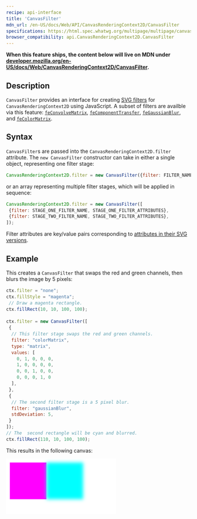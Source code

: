 ```yaml
---
recipe: api-interface
title: 'CanvasFilter'
mdn_url: /en-US/docs/Web/API/CanvasRenderingContext2D/CanvasFilter
specifications: https://html.spec.whatwg.org/multipage/multipage/canvas.html#filters
browser_compatibility: api.CanvasRenderingContext2D.CanvasFilter
---
```



**When this feature ships, the content below will live on MDN under
[developer.mozilla.org/en-US/docs/Web/CanvasRenderingContext2D/CanvasFilter](https://developer.mozilla.org/en-US/docs/Web/CanvasRenderingContext2D/CanvasFilter).**

## Description

`CanvasFilter` provides an interface for creating [SVG filters](https://developer.mozilla.org/en-US/docs/Web/SVG/Element/filter) for `CanvasRenderingContext2D` using JavaScript. A subset of filters are availble via this feature: [`feConvolveMatrix`](https://developer.mozilla.org/en-US/docs/Web/SVG/Element/feConvolveMatrix), [`feComponentTransfer`](https://developer.mozilla.org/en-US/docs/Web/SVG/Element/feComponentTransfer), [`feGaussianBlur`](https://developer.mozilla.org/en-US/docs/Web/SVG/Element/feGaussianBlur), and [`feColorMatrix`](https://developer.mozilla.org/en-US/docs/Web/SVG/Element/feColorMatrix).

## Syntax

`CanvasFilter`s are passed into the `CanvasRenderingContext2D.filter` attribute. The `new CanvasFilter` constructor can take in either a single object, representing one filter stage:

```js
CanvasRenderingContext2D.filter = new CanvasFilter({filter: FILTER_NAME, FILTER_ATTRIBUTES});
```
or an array representing multiple filter stages, which will be applied in sequence:

```js
CanvasRenderingContext2D.filter = new CanvasFilter([
 {filter: STAGE_ONE_FILTER_NAME, STAGE_ONE_FILTER_ATTRIBUTES},
 {filter: STAGE_TWO_FILTER_NAME, STAGE_TWO_FILTER_ATTRIBUTES},
]);
```

Filter attributes are key/value pairs corresponding to [attributes in their SVG versions](https://drafts.fxtf.org/filter-effects/).

## Example

This creates a `CanvasFilter` that swaps the red and green channels, then blurs the image by 5 pixels:

```js
ctx.filter = "none";
ctx.fillStyle = "magenta";
 // Draw a magenta rectangle.
ctx.fillRect(10, 10, 100, 100);

ctx.filter = new CanvasFilter([
 {
  // This filter stage swaps the red and green channels.
  filter: "colorMatrix",
  type: "matrix",
  values: [
    0, 1, 0, 0, 0,
    1, 0, 0, 0, 0,
    0, 0, 1, 0, 0,
    0, 0, 0, 1, 0
  ],
 },
 {
  // The second filter stage is a 5 pixel blur.
  filter: "gaussianBlur",
  stdDeviation: 5,
 }
]);
// The  second rectangle will be cyan and blurred.
ctx.fillRect(110, 10, 100, 100);
```

This results in the following canvas:

![CanvasFilter example](../../data/canvas-filter-example.png)
